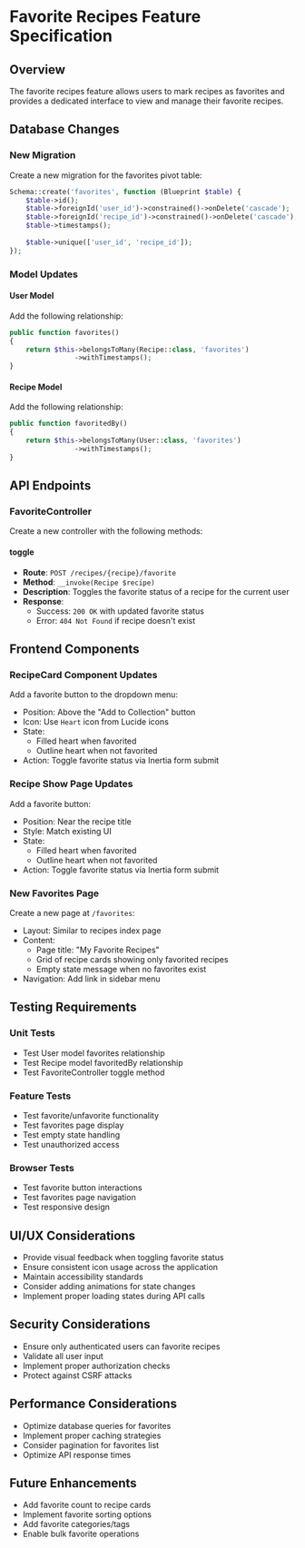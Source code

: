 # Favorite Recipes Feature Specification

## Overview
The favorite recipes feature allows users to mark recipes as favorites and provides a dedicated interface to view and manage their favorite recipes.

## Database Changes

### New Migration
Create a new migration for the favorites pivot table:

```php
Schema::create('favorites', function (Blueprint $table) {
    $table->id();
    $table->foreignId('user_id')->constrained()->onDelete('cascade');
    $table->foreignId('recipe_id')->constrained()->onDelete('cascade');
    $table->timestamps();
    
    $table->unique(['user_id', 'recipe_id']);
});
```

### Model Updates

#### User Model
Add the following relationship:
```php
public function favorites()
{
    return $this->belongsToMany(Recipe::class, 'favorites')
                ->withTimestamps();
}
```

#### Recipe Model
Add the following relationship:
```php
public function favoritedBy()
{
    return $this->belongsToMany(User::class, 'favorites')
                ->withTimestamps();
}
```

## API Endpoints

### FavoriteController
Create a new controller with the following methods:

#### toggle
- **Route**: `POST /recipes/{recipe}/favorite`
- **Method**: `__invoke(Recipe $recipe)`
- **Description**: Toggles the favorite status of a recipe for the current user
- **Response**: 
  - Success: `200 OK` with updated favorite status
  - Error: `404 Not Found` if recipe doesn't exist

## Frontend Components

### RecipeCard Component Updates
Add a favorite button to the dropdown menu:
- Position: Above the "Add to Collection" button
- Icon: Use `Heart` icon from Lucide icons
- State: 
  - Filled heart when favorited
  - Outline heart when not favorited
- Action: Toggle favorite status via Inertia form submit

### Recipe Show Page Updates
Add a favorite button:
- Position: Near the recipe title
- Style: Match existing UI
- State: 
  - Filled heart when favorited
  - Outline heart when not favorited
- Action: Toggle favorite status via Inertia form submit

### New Favorites Page
Create a new page at `/favorites`:
- Layout: Similar to recipes index page
- Content:
  - Page title: "My Favorite Recipes"
  - Grid of recipe cards showing only favorited recipes
  - Empty state message when no favorites exist
- Navigation: Add link in sidebar menu

## Testing Requirements

### Unit Tests
- Test User model favorites relationship
- Test Recipe model favoritedBy relationship
- Test FavoriteController toggle method

### Feature Tests
- Test favorite/unfavorite functionality
- Test favorites page display
- Test empty state handling
- Test unauthorized access

### Browser Tests
- Test favorite button interactions
- Test favorites page navigation
- Test responsive design

## UI/UX Considerations
- Provide visual feedback when toggling favorite status
- Ensure consistent icon usage across the application
- Maintain accessibility standards
- Consider adding animations for state changes
- Implement proper loading states during API calls

## Security Considerations
- Ensure only authenticated users can favorite recipes
- Validate all user input
- Implement proper authorization checks
- Protect against CSRF attacks

## Performance Considerations
- Optimize database queries for favorites
- Implement proper caching strategies
- Consider pagination for favorites list
- Optimize API response times

## Future Enhancements
- Add favorite count to recipe cards
- Implement favorite sorting options
- Add favorite categories/tags
- Enable bulk favorite operations 
